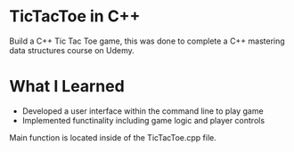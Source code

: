 # TicTacToe in C++

Build a C++ Tic Tac Toe game, this was done to complete a C++ mastering data structures course on Udemy.

# What I Learned

* Developed a user interface within the command line to play game
* Implemented functinality including game logic and player controls

Main function is located inside of the TicTacToe.cpp file. 
